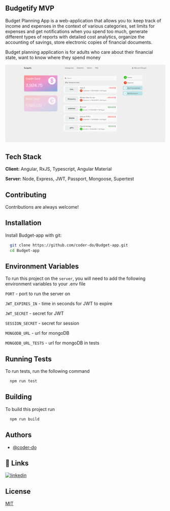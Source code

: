 ## Budgetify MVP

Budget Planning App is a web-application that allows you to: keep track of income and expenses in the context of various categories, set limits for expenses and get notifications when you spend too much, generate different types of reports with detailed cost analytics, organize the accounting of savings, store electronic copies of financial documents.

Budget planning application is for adults who care about their financial state, want to know where they spend money

![Budget App](./main.png)

## Tech Stack

**Client:** Angular, RxJS, Typescript, Angular Material

**Server:** Node, Express, JWT, Passport, Mongoose, Supertest


## Contributing

Contributions are always welcome!


## Installation

Install Budget-app with git:

```bash
  git clone https://github.com/coder-do/Budget-app.git
  cd Budget-app
```

## Environment Variables

To run this project on the `server`, you will need to add the following environment variables to your .env file

`PORT` - port to run the server on

`JWT_EXPIRES_IN` - time in seconds for JWT to expire

`JWT_SECRET` - secret for JWT

`SESSION_SECRET` - secret for session

`MONGODB_URL` - url for mongoDB

`MONGODB_URL_TESTS` - url for mongoDB in tests


## Running Tests

To run tests, run the following command

```bash
  npm run test
```


## Building

To build this project run

```bash
  npm run build
```


## Authors

- [@coder-do](https://www.github.com/coder-do)

## 🔗 Links
[![linkedin](https://img.shields.io/badge/linkedin-0A66C2?style=for-the-badge&logo=linkedin&logoColor=white)](https://www.linkedin.com/in/meruzh-kiloyan-05327917b/)

## License

[MIT](https://choosealicense.com/licenses/mit/)